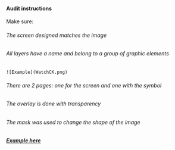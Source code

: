 #### Audit instructions

Make sure: 

###### The screen designed matches the image
###### All layers have a name and belong to a group of graphic elements
    
    
    ![Example](WatchCK.png)
    
###### There are 2 pages: one for the screen and one with the symbol
###### The overlay is done with transparency
###### The mask was used to change the shape of the image

##### [Example here](https://www.figma.com/file/qBYmuatLnhRrWMGlf5vMau/UI-I-Challenge---UI-Ex-10)